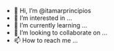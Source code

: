 - 👋 Hi, I’m @itamarprincipios
- 👀 I’m interested in ...
- 🌱 I’m currently learning ...
- 💞️ I’m looking to collaborate on ...
- 📫 How to reach me ...

<!---
itamarprincipios/itamarprincipios is a ✨ special ✨ repository because its `README.md` (this file) appears on your GitHub profile.
You can click the Preview link to take a look at your changes.
--->
